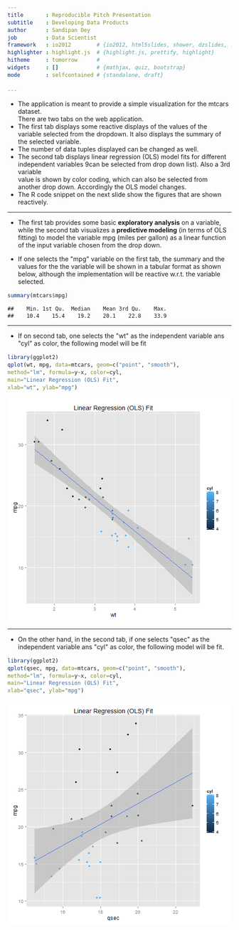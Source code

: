 ```yaml
---
title       : Reproducible Pitch Presentation
subtitle    : Developing Data Products
author      : Sandipan Dey
job         : Data Scientist
framework   : io2012        # {io2012, html5slides, shower, dzslides, ...}
highlighter : highlight.js  # {highlight.js, prettify, highlight}
hitheme     : tomorrow      # 
widgets     : []            # {mathjax, quiz, bootstrap}
mode        : selfcontained # {standalone, draft}

---
```


* The application is meant to provide a simple visualization for the mtcars dataset.     
  There are two tabs on the web application. 
* The first tab displays some reactive displays of the values of the variable selected from the dropdown. It also displays the summary of the selected variable.
* The number of data tuples displayed can be changed as well.
* The second tab displays linear regression (OLS) model fits for different independent variables 9can be selected from drop down list). Also a 3rd variable   
  value is shown by color coding, which can also be selected from another drop down. Accordingly the OLS model changes.
* The R code snippet on the next slide show the figures that are shown reactively.

--- 


* The first tab provides some basic **exploratory analysis** on a variable, while
  the second tab visualizes a **predictive modeling** (in terms of OLS fitting) to model the variable
  mpg (miles per gallon) as a linear function of the input variable chosen from the drop down.

* If one selects the "mpg" variable on the first tab, the summary and the values for the 
  the variable will be shown in a tabular format as shown below, although the implementation
  will be reactive w.r.t. the variable selected. 


```r
summary(mtcars$mpg)
```

```
##    Min. 1st Qu.  Median    Mean 3rd Qu.    Max. 
##    10.4    15.4    19.2    20.1    22.8    33.9
```

---

* If on second tab, one selects the "wt" as the independent variable ans "cyl" as color, the following model will be fit


```r
library(ggplot2)
qplot(wt, mpg, data=mtcars, geom=c("point", "smooth"), 
method="lm", formula=y~x, color=cyl, 
main="Linear Regression (OLS) Fit", 
xlab="wt", ylab="mpg")
```

![plot of chunk chunkLabel1](assets/fig/chunkLabel1.png) 

--- 

* On the other hand, in the second tab, if one selects "qsec" as the independent variable ans "cyl" as color, the following model will be fit.


```r
library(ggplot2)
qplot(qsec, mpg, data=mtcars, geom=c("point", "smooth"), 
method="lm", formula=y~x, color=cyl, 
main="Linear Regression (OLS) Fit", 
xlab="qsec", ylab="mpg")
```

![plot of chunk chunkLabel2](assets/fig/chunkLabel2.png) 


